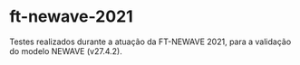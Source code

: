 # ft-newave-2021
Testes realizados durante a atuação da FT-NEWAVE 2021, para a validação do modelo NEWAVE (v27.4.2).
